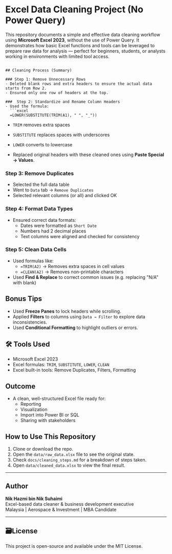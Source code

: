 
# Excel Data Cleaning Project (No Power Query) 

This repository documents a simple and effective data cleaning workflow using **Microsoft Excel 2023**, without the use of Power Query. 
It demonstrates how basic Excel functions and tools can be leveraged to prepare raw data for analysis — perfect for beginners, students, or analysts working in environments with limited tool access.

```

## Cleaning Process (Summary)

### Step 1: Remove Unnecessary Rows
- Deleted blank rows and extra headers to ensure the actual data starts from Row 2.
- Ensured only one row of headers at the top.

###  Step 2: Standardize and Rename Column Headers
- Used the formula:  
  ```excel
  =LOWER(SUBSTITUTE(TRIM(A1), " ", "_"))
  ```
  - `TRIM` removes extra spaces
  - `SUBSTITUTE` replaces spaces with underscores
  - `LOWER` converts to lowercase

- Replaced original headers with these cleaned ones using **Paste Special → Values**.

### Step 3: Remove Duplicates
- Selected the full data table
- Went to `Data` tab → `Remove Duplicates`
- Selected relevant columns (or all) and clicked OK

### Step 4: Format Data Types
- Ensured correct data formats:
  - Dates were formatted as `Short Date`
  - Numbers had 2 decimal places
  - Text columns were aligned and checked for consistency

### Step 5: Clean Data Cells
- Used formulas like:
  - `=TRIM(A2)` → Removes extra spaces in cell values
  - `=CLEAN(A2)` → Removes non-printable characters
- Used **Find & Replace** to correct common issues (e.g. replacing "N/A" with blank)

## Bonus Tips

- Used **Freeze Panes** to lock headers while scrolling.
- Applied **Filters** to columns using `Data → Filter` to explore data inconsistencies.
- Used **Conditional Formatting** to highlight outliers or errors.

## 🛠 Tools Used

- Microsoft Excel 2023
- Excel formulas: `TRIM`, `SUBSTITUTE`, `LOWER`, `CLEAN`
- Excel built-in tools: Remove Duplicates, Filters, Formatting

## Outcome

- A clean, well-structured Excel file ready for:
  - Reporting
  - Visualization
  - Import into Power BI or SQL
  - Sharing with stakeholders

## How to Use This Repository

1. Clone or download the repo.
2. Open the `data/raw_data.xlsx` file to see the original state.
3. Check `docs/cleaning_steps.md` for a breakdown of steps taken.
4. Open `data/cleaned_data.xlsx` to view the final result.

---

## Author

**Nik Hazmi bin Nik Suhaimi**  
Excel-based data cleaner & business development executive  
Malaysia |  Aerospace & Investment | MBA Candidate

---

## 🗃License

This project is open-source and available under the MIT License.

